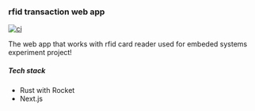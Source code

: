 
### rfid transaction web app

[![ci](https://github.com/makuzaverite/rfid_transaction/actions/workflows/ci.yml/badge.svg)](https://github.com/makuzaverite/rfid_transaction/actions/workflows/ci.yml)


The web app that works with rfid card reader used for embeded systems experiment project!


##### Tech stack

- Rust with Rocket
- Next.js 

